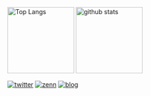 <p align="left"> 
  <img alt="Top Langs" height="150px" src="https://github-readme-stats.vercel.app/api/top-langs/?username=pandanoir&layout=compact&count_private=true&show_icons=true&theme=onedark" />
  <img alt="github stats" height="150px" src="https://github-readme-stats.vercel.app/api?username=pandanoir&count_private=true&show_icons=true&show_icons=true&theme=onedark" />
</p>

[![twitter](https://shields.io/badge/twitter-pandanoir-9cf?logo=twitter)](https://twitter.com/le_panda_noir)
[![zenn](https://shields.io/badge/zenn-pandanoir-blue?logo=zenn)](https://zenn.dev/pandanoir)
[![blog](https://shields.io/badge/blog-pandanoir-orange)](https://www.pandanoir.info)
